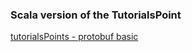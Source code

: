 ### Scala version of the TutorialsPoint 
[tutorialsPoints - protobuf basic](https://www.tutorialspoint.com/protobuf/protobuf_basic_app.htm#)